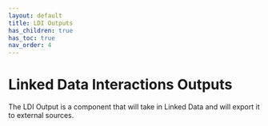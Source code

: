 ```yaml
---
layout: default
title: LDI Outputs
has_children: true
has_toc: true
nav_order: 4
---
```


# Linked Data Interactions Outputs

The LDI Output is a component that will take in Linked Data and will export it to external sources.
